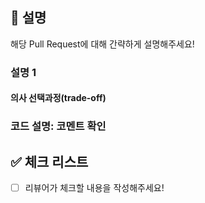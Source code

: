 ## 📢 설명

해당 Pull Request에 대해 간략하게 설명해주세요!

### 설명 1

#### 의사 선택과정(trade-off)

### 코드 설명: 코멘트 확인

## ✅ 체크 리스트

- [ ] 리뷰어가 체크할 내용을 작성해주세요!